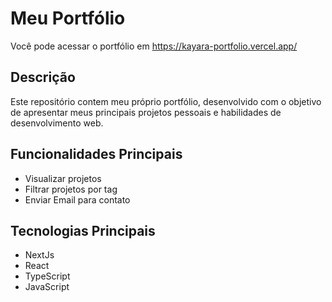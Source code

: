 # Meu Portfólio
Você pode acessar o portfólio em https://kayara-portfolio.vercel.app/

## Descrição

Este repositório contem meu próprio portfólio, desenvolvido com o objetivo de apresentar meus principais projetos pessoais e habilidades de desenvolvimento web.

## Funcionalidades Principais
- Visualizar projetos
- Filtrar projetos por tag
- Enviar Email para contato

## Tecnologias Principais
- NextJs
- React
- TypeScript
- JavaScript


